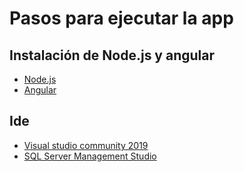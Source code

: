 # Pasos para ejecutar la app

## Instalación de Node.js y angular
- [Node.js](https://nodejs.org/es/)
- [Angular](https://angular.io/cli)

## Ide
 - [Visual studio community 2019](https://my.visualstudio.com/Downloads?q=visual%20studio%202019&wt.mc_id=o~msft~vscom~older-downloads)
 - [SQL Server Management Studio](https://docs.microsoft.com/en-us/sql/ssms/download-sql-server-management-studio-ssms?view=sql-server-ver15)

